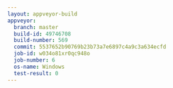 ```yaml
---
layout: appveyor-build
appveyor:
  branch: master
  build-id: 49746708
  build-number: 569
  commit: 5537652b90769b23b73a7e6897c4a9c3a634ecfd
  job-id: w034o81xr0qc948o
  job-number: 6
  os-name: Windows
  test-result: 0
---
```

